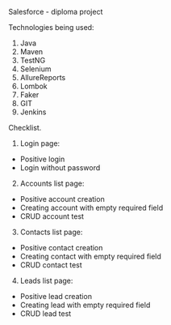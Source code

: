 Salesforce - diploma project

Technologies being used:
1. Java
2. Maven
3. TestNG
4. Selenium
5. AllureReports
6. Lombok
7. Faker
8. GIT
9. Jenkins

Checklist.
1. Login page:
- Positive login
- Login without password
2. Accounts list page:
- Positive account creation
- Creating account with empty required field
- CRUD account test
3. Contacts list page:
- Positive contact creation
- Creating contact with empty required field
- CRUD contact test
4. Leads list page:
- Positive lead creation
- Creating lead with empty required field
- CRUD lead test